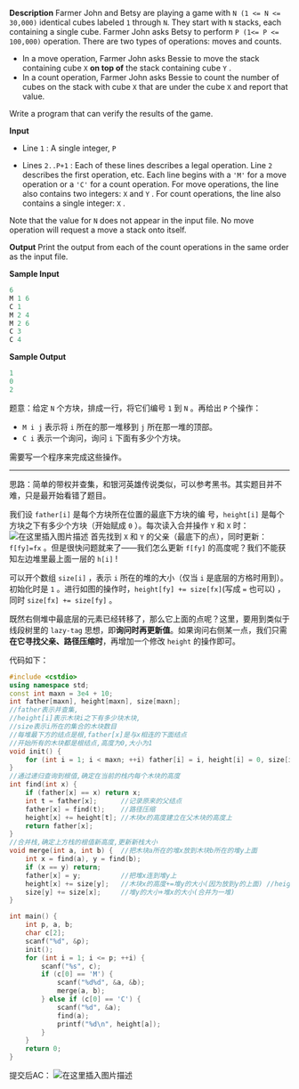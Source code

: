 **Description**
Farmer John and Betsy are playing a game with `N (1 <= N <= 30,000)` identical cubes labeled `1` through `N`. They start with `N` stacks, each containing a single cube. Farmer John asks Betsy to perform `P (1<= P <= 100,000)` operation. There are two types of operations:
moves and counts.
* In a move operation, Farmer John asks Bessie to move the stack containing cube `X` **on top of** the stack containing cube `Y` .
* In a count operation, Farmer John asks Bessie to count the number of cubes on the stack with cube `X` that are under the cube `X` and report that value.

Write a program that can verify the results of the game.

**Input**
* Line `1` : A single integer, `P`

* Lines `2..P+1` : Each of these lines describes a legal operation. Line `2` describes the first operation, etc. Each line begins with a `'M'` for a move operation or a `'C'` for a count operation. For move operations, the line also contains two integers: `X` and `Y` . For count operations, the line also contains a single integer: `X` .

Note that the value for `N` does not appear in the input file. No move operation will request a move a stack onto itself.

**Output**
Print the output from each of the count operations in the same order as the input file.

**Sample Input**
```cpp
6
M 1 6
C 1
M 2 4
M 2 6
C 3
C 4
```
**Sample Output**
```cpp
1
0
2
```

题意：给定 `N` 个方块，排成一行，将它们编号 `1` 到 `N` 。再给出 `P` 个操作：
- `M i j` 表示将 `i` 所在的那一堆移到 `j` 所在那一堆的顶部。
- `C i` 表示一个询问，询问 `i` 下面有多少个方块。

需要写一个程序来完成这些操作。

---
思路：简单的带权并查集，和银河英雄传说类似，可以参考黑书。其实题目并不难，只是最开始看错了题目。

我们设 `father[i]` 是每个方块所在位置的最底下方块的编 号，`height[i]` 是每个方块之下有多少个方块（开始赋成 `0` ）。每次读入合并操作 `Y` 和 `X` 时：
![在这里插入图片描述](https://img-blog.csdnimg.cn/20200831190036638.png?x-oss-process=image/watermark,type_ZmFuZ3poZW5naGVpdGk,shadow_10,text_aHR0cHM6Ly9ibG9nLmNzZG4ubmV0L215UmVhbGl6YXRpb24=,size_16,color_FFFFFF,t_70#pic_center)
首先找到 `X` 和 `Y` 的父亲（最底下的点），同时更新：`f[fy]=fx` 。但是很快问题就来了——我们怎么更新 `f[fy]` 的高度呢？我们不能获知左边堆里最上面一层的 `h[i]` !

可以开个数组 `size[i]` ，表示 `i` 所在的堆的大小（仅当 `i` 是底层的方格时用到）。初始化时是 `1` 。进行如图的操作时，`height[fy] += size[fx]`(写成 `=` 也可以) ，同时 `size[fx] += size[fy]` 。

既然右侧堆中最底层的元素已经转移了，那么它上面的点呢？这里，要用到类似于线段树里的 `lazy-tag` 思想，即**询问时再更新值**。如果询问右侧某一点，我们只需**在它寻找父亲、路径压缩时**，再增加一个修改 `height` 的操作即可。

代码如下：
```cpp
#include <cstdio>
using namespace std;
const int maxn = 3e4 + 10;
int father[maxn], height[maxn], size[maxn];
//father表示并查集,
//height[i]表示木块i之下有多少块木块,
//size表示i所在的集合的木块数目
//每堆最下方的结点是根,father[x]是与x相连的下面结点 
//开始所有的木块都是根结点,高度为0,大小为1 
void init() {
	for (int i = 1; i < maxn; ++i) father[i] = i, height[i] = 0, size[i] = 1;
}
//通过递归查询到根值,确定在当前的栈内每个木块的高度 
int find(int x) {
	if (father[x] == x) return x;
	int t = father[x];      //记录原来的父结点 
	father[x] = find(t);	//路径压缩
	height[x] += height[t]; //木块x的高度建立在父木块的高度上 
	return father[x];		
}
//合并栈,确定上方栈的根值新高度,更新新栈大小 
void merge(int a, int b) {	//把木块a所在的堆x放到木块b所在的堆y上面 
	int x = find(a), y = find(b); 
	if (x == y) return;
	father[x] = y;			//把堆x连到堆y上 
	height[x] += size[y];	//木块x的高度+=堆y的大小(因为放到y的上面) //height[x]=size[y]
	size[y] += size[x];		//堆y的大小+堆x的大小(合并为一堆) 
}

int main() { 
	int p, a, b;
	char c[2];
	scanf("%d", &p); 
	init(); 
	for (int i = 1; i <= p; ++i) {
	 	scanf("%s", c);
	 	if (c[0] == 'M') {
	 		scanf("%d%d", &a, &b);
	 		merge(a, b);
	 	} else if (c[0] == 'C') {
	 		scanf("%d", &a);
	 		find(a);
			printf("%d\n", height[a]);
	 	}		 
	} 
	return 0;
}
```
提交后AC：
![在这里插入图片描述](https://img-blog.csdnimg.cn/20200831190746429.png#pic_center)

